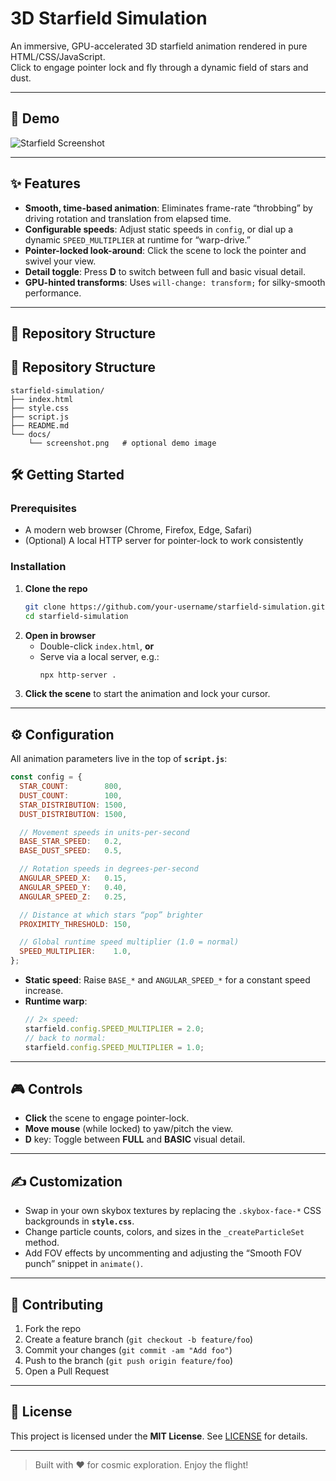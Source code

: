 # 3D Starfield Simulation

An immersive, GPU-accelerated 3D starfield animation rendered in pure HTML/CSS/JavaScript.  
Click to engage pointer lock and fly through a dynamic field of stars and dust.

---

## 🚀 Demo

![Starfield Screenshot](docs/screenshot.png)

---

## ✨ Features

- **Smooth, time-based animation**: Eliminates frame-rate “throbbing” by driving rotation and translation from elapsed time.  
- **Configurable speeds**: Adjust static speeds in `config`, or dial up a dynamic `SPEED_MULTIPLIER` at runtime for “warp-drive.”  
- **Pointer-locked look-around**: Click the scene to lock the pointer and swivel your view.  
- **Detail toggle**: Press **D** to switch between full and basic visual detail.  
- **GPU-hinted transforms**: Uses `will-change: transform;` for silky-smooth performance.

---

## 📁 Repository Structure

## 📁 Repository Structure

```
starfield-simulation/
├── index.html
├── style.css
├── script.js
├── README.md
└── docs/
    └── screenshot.png   # optional demo image
```


## 🛠️ Getting Started

### Prerequisites

- A modern web browser (Chrome, Firefox, Edge, Safari)
- (Optional) A local HTTP server for pointer-lock to work consistently

### Installation

1. **Clone the repo**  
   ```bash
   git clone https://github.com/your-username/starfield-simulation.git
   cd starfield-simulation
   ```
2. **Open in browser**  
   - Double-click `index.html`, **or**  
   - Serve via a local server, e.g.:  
     ```bash
     npx http-server .
     ```
3. **Click the scene** to start the animation and lock your cursor.

---

## ⚙️ Configuration

All animation parameters live in the top of **`script.js`**:

```js
const config = {
  STAR_COUNT:        800,
  DUST_COUNT:        100,
  STAR_DISTRIBUTION: 1500,
  DUST_DISTRIBUTION: 1500,

  // Movement speeds in units-per-second
  BASE_STAR_SPEED:   0.2,
  BASE_DUST_SPEED:   0.5,

  // Rotation speeds in degrees-per-second
  ANGULAR_SPEED_X:   0.15,
  ANGULAR_SPEED_Y:   0.40,
  ANGULAR_SPEED_Z:   0.25,

  // Distance at which stars “pop” brighter
  PROXIMITY_THRESHOLD: 150,

  // Global runtime speed multiplier (1.0 = normal)
  SPEED_MULTIPLIER:    1.0,
};
```

- **Static speed**: Raise `BASE_*` and `ANGULAR_SPEED_*` for a constant speed increase.  
- **Runtime warp**:  
  ```js
  // 2× speed:
  starfield.config.SPEED_MULTIPLIER = 2.0;
  // back to normal:
  starfield.config.SPEED_MULTIPLIER = 1.0;
  ```

---

## 🎮 Controls

- **Click** the scene to engage pointer-lock.  
- **Move mouse** (while locked) to yaw/pitch the view.  
- **D** key: Toggle between **FULL** and **BASIC** visual detail.

---

## ✍️ Customization

- Swap in your own skybox textures by replacing the `.skybox-face-*` CSS backgrounds in **`style.css`**.  
- Change particle counts, colors, and sizes in the `_createParticleSet` method.  
- Add FOV effects by uncommenting and adjusting the “Smooth FOV punch” snippet in `animate()`.

---

## 🤝 Contributing

1. Fork the repo  
2. Create a feature branch (`git checkout -b feature/foo`)  
3. Commit your changes (`git commit -am "Add foo"`)  
4. Push to the branch (`git push origin feature/foo`)  
5. Open a Pull Request

---

## 📄 License

This project is licensed under the **MIT License**. See [LICENSE](LICENSE) for details.

---

> Built with ♥︎ for cosmic exploration. Enjoy the flight!
